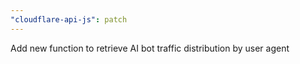 ```yaml
---
"cloudflare-api-js": patch
---
```


Add new function to retrieve AI bot traffic distribution by user agent